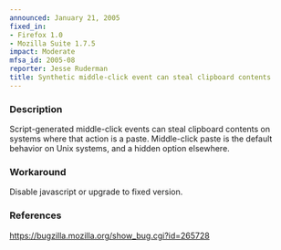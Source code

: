 ```yaml
---
announced: January 21, 2005
fixed_in:
- Firefox 1.0
- Mozilla Suite 1.7.5
impact: Moderate
mfsa_id: 2005-08
reporter: Jesse Ruderman
title: Synthetic middle-click event can steal clipboard contents
---
```


<h3>Description</h3>

<p>Script-generated middle-click events can steal clipboard contents
on systems where that action is a paste. Middle-click paste is the
default behavior on Unix systems, and a hidden option elsewhere.</p>

<h3>Workaround</h3>

<p>Disable javascript or upgrade to fixed version.</p>

<h3>References</h3>

<p><a href="https://bugzilla.mozilla.org/show_bug.cgi?id=265728">
https://bugzilla.mozilla.org/show_bug.cgi?id=265728</a></p>



